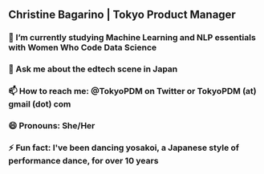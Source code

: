## Christine Bagarino | Tokyo Product Manager

### 🌱 I’m currently studying Machine Learning and NLP essentials with Women Who Code Data Science
### 💬 Ask me about the edtech scene in Japan
### 📫 How to reach me: @TokyoPDM on Twitter or TokyoPDM (at) gmail (dot) com
### 😄 Pronouns: She/Her
### ⚡ Fun fact: I've been dancing yosakoi, a Japanese style of performance dance, for over 10 years

<!--
**tokyopdm/tokyopdm** is a ✨ _special_ ✨ repository because its `README.md` (this file) appears on your GitHub profile.

Here are some ideas to get you started:

- 🔭 I’m currently working on ...
- 🌱 I’m currently learning ...
- 👯 I’m looking to collaborate on ...
- 🤔 I’m looking for help with ...
- 💬 Ask me about ...
- 📫 How to reach me: ...
- 😄 Pronouns: ...
- ⚡ Fun fact: ...
-->
